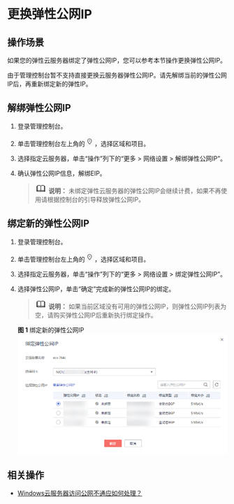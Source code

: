 # 更换弹性公网IP<a name="ZH-CN_TOPIC_0170142084"></a>

## 操作场景<a name="section1313622911716"></a>

如果您的弹性云服务器绑定了弹性公网IP，您可以参考本节操作更换弹性公网IP。

由于管理控制台暂不支持直接更换云服务器弹性公网IP。请先解绑当前的弹性公网IP后，再重新绑定新的弹性IP。

## 解绑弹性公网IP<a name="section357272742214"></a>

1.  登录管理控制台。
2.  单击管理控制台左上角的![](figures/icon-region.png)，选择区域和项目。
3.  选择指定云服务器，单击“操作”列下的“更多 \> 网络设置 \> 解绑弹性公网IP”。
4.  确认弹性公网IP信息，解绑EIP。

    >![](public_sys-resources/icon-note.gif) **说明：** 
    >未绑定弹性云服务器的弹性公网IP会继续计费，如果不再使用请根据控制台的引导释放弹性公网IP。


## 绑定新的弹性公网IP<a name="section11111104619243"></a>

1.  登录管理控制台。
2.  单击管理控制台左上角的![](figures/icon-region.png)，选择区域和项目。
3.  选择指定云服务器，单击“操作”列下的“更多 \> 网络设置 \> 绑定弹性公网IP”。
4.  选择弹性公网IP，单击“确定”完成新的弹性公网IP的绑定。

    >![](public_sys-resources/icon-note.gif) **说明：** 
    >如果当前区域没有可用的弹性公网IP，则弹性公网IP列表为空，请购买弹性公网IP后重新执行绑定操作。

    **图 1**  绑定新的弹性公网IP<a name="fig82941259466"></a>  
    ![](figures/绑定新的弹性公网IP.png "绑定新的弹性公网IP")


## 相关操作<a name="section590255725418"></a>

-   [Windows云服务器访问公网不通应如何处理？](https://support.huaweicloud.com/ecs_faq/zh-cn_topic_0167429327.html)


